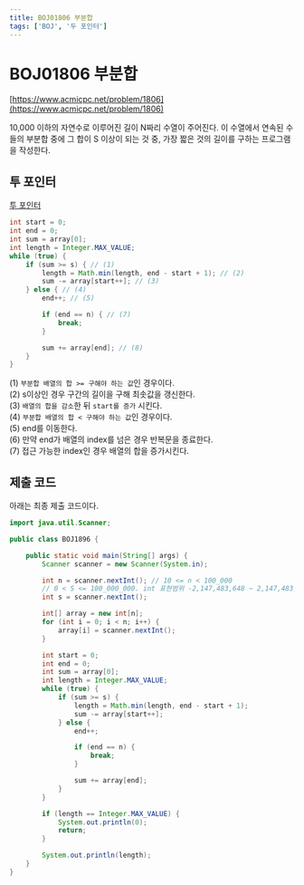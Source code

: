 ```yaml
---
title: BOJ01806 부분합
tags: ['BOJ', '두 포인터']
---
```


# BOJ01806 부분합

[https://www.acmicpc.net/problem/1806](https://www.acmicpc.net/problem/1806)

10,000 이하의 자연수로 이루어진 길이 N짜리 수열이 주어진다. 이 수열에서 연속된 수들의 부분합 중에 그 합이 S 이상이 되는 것 중, 가장 짧은 것의 길이를 구하는 프로그램을 작성한다.

## 투 포인터

[투 포인터](https://hyeonic.github.io/problem-solving/algorithm/투%20포인터.html)

```java
int start = 0;
int end = 0;
int sum = array[0];
int length = Integer.MAX_VALUE;
while (true) {
    if (sum >= s) { // (1)
        length = Math.min(length, end - start + 1); // (2)
        sum -= array[start++]; // (3)
    } else { // (4)
        end++; // (5)

        if (end == n) { // (7)
            break;
        }

        sum += array[end]; // (8)
    }
}
```

(1) `부분합 배열의 합 >= 구해야 하는 값`인 경우이다. <br>
(2) s이상인 경우 구간의 길이을 구해 최솟값을 갱신한다. <br>
(3) `배열의 합을 감소`한 뒤 `start를 증가` 시킨다. <br>
(4) `부분합 배열의 합 < 구해야 하는 값`인 경우이다. <br>
(5) end를 이동한다. <br>
(6) 만약 end가 배열의 index를 넘은 경우 반복문을 종료한다. <br>
(7) 접근 가능한 index인 경우 배열의 합을 증가시킨다. <br>

## 제출 코드

아래는 최종 제출 코드이다.

```java
import java.util.Scanner;

public class BOJ1896 {

    public static void main(String[] args) {
        Scanner scanner = new Scanner(System.in);

        int n = scanner.nextInt(); // 10 <= n < 100_000
        // 0 < S <= 100_000_000. int 표현범위 -2,147,483,648 ~ 2,147,483,647
        int s = scanner.nextInt();

        int[] array = new int[n];
        for (int i = 0; i < n; i++) {
            array[i] = scanner.nextInt();
        }

        int start = 0;
        int end = 0;
        int sum = array[0];
        int length = Integer.MAX_VALUE;
        while (true) {
            if (sum >= s) {
                length = Math.min(length, end - start + 1);
                sum -= array[start++];
            } else {
                end++;

                if (end == n) {
                    break;
                }

                sum += array[end];
            }
        }

        if (length == Integer.MAX_VALUE) {
            System.out.println(0);
            return;
        }

        System.out.println(length);
    }
}
```

<TagLinks />